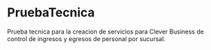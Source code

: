 # PruebaTecnica
Prueba tecnica para la creacion de servicios para Clever Business de control de ingresos y egresos de personal por sucursal.
